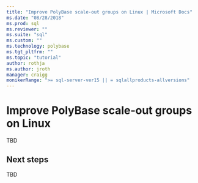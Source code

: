 ```yaml
---
title: "Improve PolyBase scale-out groups on Linux | Microsoft Docs"
ms.date: "08/28/2018"
ms.prod: sql
ms.reviewer: ""
ms.suite: "sql"
ms.custom: ""
ms.technology: polybase
ms.tgt_pltfrm: ""
ms.topic: "tutorial"
author: rothja
ms.author: jroth
manager: craigg
monikerRange: ">= sql-server-ver15 || = sqlallproducts-allversions"
---
```

# Improve PolyBase scale-out groups on Linux

TBD

## Next steps

TBD
